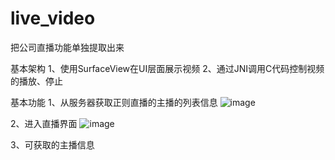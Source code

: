# live_video
把公司直播功能单独提取出来

基本架构
1、使用SurfaceView在UI层面展示视频
2、通过JNI调用C代码控制视频的播放、停止


基本功能
1、从服务器获取正则直播的主播的列表信息
![image](http://github.com/baiqiantao/live_video/raw/master/1.png)

2、进入直播界面
![image](http://github.com/baiqiantao/live_video/raw/master/2.png)

3、可获取的主播信息
